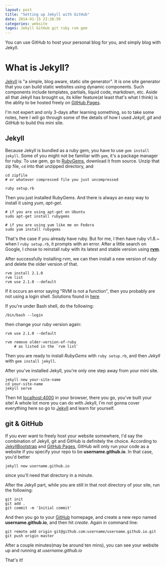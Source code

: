 ```yaml
---
layout: post
title: "Setting up Jekyll with GitHub"
date: 2014-01-15 22:28:50
categories: website
tages: Jekyll GitHub git ruby rvm gem
---
```


You can use GitHub to host your personal blog for you, and simply blog with Jekyll.

What is Jekyll?
=================
[Jekyll][jekyll] is "a simple, blog aware, static site generator". It is one site generator that you can build static websites using dynamic components. Such components include templates, partials, liquid code, markdown, etc. Aside all that Jekyll has brought us, its killer feature(at least that's what I think) is the ablity to be hosted freely on [GitHub Pages](http://pages.github.com).

I'm not expert and only 3-days after learning something, so to take some notes, here I will go through some of the details of how I used *Jekyll*, *git* and *GitHub* to build this mini site.

Jekyll
---------

Because Jekyll is bundled as a ruby gem, you have to use `gem install jekyll`. Some of you might not be familiar with `gem`, it's a package manager for ruby. To use gem, go to [RubyGems][rubygems], download it from source. Unzip that zip file, `cd` into that unzipped directory, and 

	cd zipfile 	
	# or whatever compressed file you just uncompressed

	ruby setup.rb

Then you just installed RubyGems. And there is always an easy way to install it using *yum*, *apt-get*.

	# if you are using apt-get on Ubuntu
	sudo apt-get install rubygems

	# if you are using yum like me on Fedora
	sudo yum install rubygems

That's the case if you already have ruby. But for me, I then have ruby v1.8.~ when I `ruby setup.rb`, it prompts with an error. After a little search on Google, I chose to reinstall *ruby* with its latest and stable version using [**rvm**][rvm].

After successfully installing *rvm*, we can then install a new version of *ruby* and delete the older version of that.

	rvm install 2.1.0
	rvm list 
	rvm use 2.1.0 --default

If it occurs an error saying "RVM is not a function", then you probably are not using a login shell.
Solutions found in [here][rvmNotAFunction]

If you're under Bash shell, do the following:

	/bin/bash --login
	
then change your ruby version again:

	rvm use 2.1.0 --default

	rvm remove older-version-of-ruby 
		# as listed in the `rvm list`

Then you are ready to install *RubyGems* with `ruby setup.rb`, and then *Jekyll* with `gem install jekyll`.

After you've installed Jekyll, you're only one step away from your mini site.

	jekyll new your-site-name
	cd your-site-name
	jekyll serve

Then hit [localhost:4000](localhost:4000) in your browser, there you go, you've built your site!
A whole lot more you can do with Jekyll, I'm not gonna cover everything here so go to [Jekyll][jekyll] and learn for yourself.

git & GitHub
-------
If you ever want to freely host your website somewhere, I'd say the combination of Jekyll, git and GitHub is definitely the choice. According to [JekyllBootstrap][jekyllbootstrap] and [GitHub Pages][github-pages], GitHub will only run your code as a website if you specify your repo to be **username.github.io**. In that case, you'd better 

	jekyll new username.github.io

since you'll need that directory in a minute.

After the Jekyll part, while you are still in that root directory of your site, run the following:

	git init
	git add .
	git commit -m 'Initial commit'
	
And then you go to your [GitHub][github] homepage, and create a new repo named **username.github.io**, and then hit *create*.
Again in command line:
	
	git remote add origin git@github.com:username/username.github.io.git
	git push origin master

After a couple minutes(may be around ten mins), you can see your website up and running at *username.github.io*

That's it!

[jekyll]: http://jekyllrb.com
[github]: https://github.com
[github-pages]: http://pages.github.com
[JekyllBootstrap]: http://jekyllbootstrap.com
[rvmNotAFunction]: http://stackoverflow.com/questions/9336596/rvm-installation-not-working-rvm-is-not-a-function "StackOverflow"
[rubygems]: http://rubygems.org
[rvm]: https://rvm.io/rvm/install
